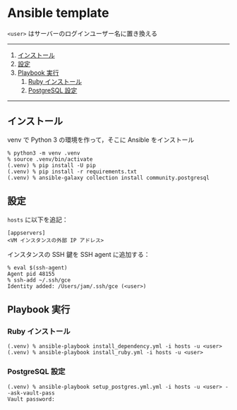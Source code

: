 # Ansible template

`<user>` はサーバーのログインユーザー名に置き換える

---

1. [インストール](#インストール)
1. [設定](#設定)
1. [Playbook 実行](#playbook-実行)
    1. [Ruby インストール](#ruby-インストール)
    1. [PostgreSQL 設定](#postgresql-設定)

---

## インストール

venv で Python 3 の環境を作って，そこに Ansible をインストール

```
% python3 -m venv .venv
% source .venv/bin/activate
(.venv) % pip install -U pip
(.venv) % pip install -r requirements.txt
(.venv) % ansible-galaxy collection install community.postgresql
```

## 設定

`hosts` に以下を追記：

```
[appservers]
<VM インスタンスの外部 IP アドレス>
```

インスタンスの SSH 鍵を SSH agent に追加する：

```
% eval $(ssh-agent)
Agent pid 48155
% ssh-add ~/.ssh/gce
Identity added: /Users/jam/.ssh/gce (<user>)
```

## Playbook 実行

### Ruby インストール

```
(.venv) % ansible-playbook install_dependency.yml -i hosts -u <user>
(.venv) % ansible-playbook install_ruby.yml -i hosts -u <user>
```

### PostgreSQL 設定

```
(.venv) % ansible-playbook setup_postgres.yml.yml -i hosts -u <user> --ask-vault-pass
Vault password:
```
